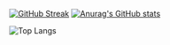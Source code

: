 [![GitHub Streak](https://github-readme-streak-stats.herokuapp.com?user=nunenuh&theme=transparent)](https://git.io/streak-stats) [![Anurag's GitHub stats](https://github-readme-stats.vercel.app/api?username=nunenuh)](https://github.com/anuraghazra/github-readme-stats) 

![Top Langs](https://github-readme-stats.vercel.app/api/top-langs/?username=nunenuh&langs_count=5&hide=javascript,html,php,coffeescript,css,jupyter%20notebook)

<!--
**nunenuh/nunenuh** is a ✨ _special_ ✨ repository because its `README.md` (this file) appears on your GitHub profile.

Here are some ideas to get you started:

- 🔭 I’m currently working on ...
- 🌱 I’m currently learning ...
- 👯 I’m looking to collaborate on ...
- 🤔 I’m looking for help with ...
- 💬 Ask me about ...
- 📫 How to reach me: ...
- 😄 Pronouns: ...
- ⚡ Fun fact: ...
-->
